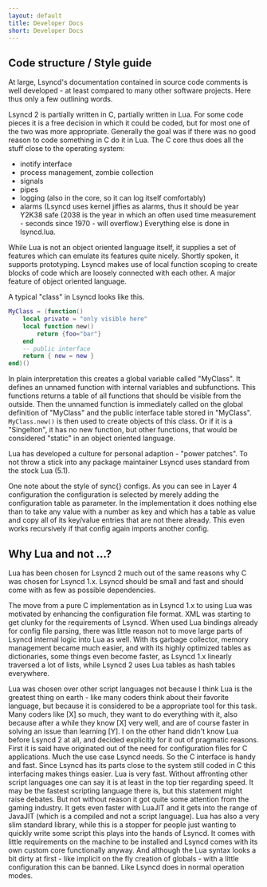```yaml
---
layout: default
title: Developer Docs
short: Developer Docs
---
```

Code structure / Style guide
----------------------------
At large, Lsyncd's documentation contained in source code comments is well developed - at least compared to many other software projects. Here thus only a few outlining words.

Lsyncd 2 is partially written in C, partially written in Lua. For some code pieces it is a free decision in which it could be coded, but for most one of the two was more appropriate. Generally the goal was if there was no good reason to code something in C do it in Lua. The C core thus does all the stuff close to the operating system:
 * inotify interface
 * process management, zombie collection
 * signals
 * pipes 
 * logging (also in the core, so it can log itself comfortably)
 * alarms (Lsyncd uses kernel jiffies as alarms, thus it should be year Y2K38 safe (2038 is the year in which an often used time measurement - seconds since 1970 - will overflow.)
Everything else is done in lsyncd.lua.

While Lua is not an object oriented language itself, it supplies a set of features which can emulate its features quite nicely. Shortly spoken, it supports prototyping. Lsyncd makes use of local function scoping to create blocks of code which are loosely connected with each other. A major feature of object oriented language.

A typical "class" in Lsyncd looks like this.

```Lua
MyClass = (function()
    local private = "only visible here"
    local function new() 
        return {foo="bar"}
    end
    -- public interface
    return { new = new }
end)()
```

In plain interpretation this creates a global variable called "MyClass". It defines an unnamed function with internal variables and subfunctions. This functions returns a table of all functions that should be visible from the outside. Then the unnamed function is immediately called on the global definition of "MyClass" and the public interface table stored in "MyClass". `MyClass.new()` is then used to create objects of this class. Or if it is a "Singelton", it has no new function, but other functions, that would be considered "static" in an object oriented language.

Lua has developed a culture for personal adaption - "power patches". To not throw a stick into any package maintainer Lsyncd uses standard from the stock Lua (5.1).

One note about the style of sync{} configs. As you can see in Layer 4 configuration the configuration is selected by merely adding the configuration table as parameter. In the implementation it does nothing else than to take any value with a number as key and which has a table as value and copy all of its key/value entries that are not there already. This even works recursively if that config again imports another config.

Why Lua and not ...?
--------------------
Lua has been chosen for Lsyncd 2 much out of the same reasons why C was chosen for Lsyncd 1.x. Lsyncd should be small and fast and should come with as few as possible dependencies. 

The move from a pure C implementation as in Lsyncd 1.x to using Lua was motivated by enhancing the configuration file format. XML was starting to get clunky for the requirements of Lsyncd. When used Lua bindings already for config file parsing, there was little reason not to move large parts of Lsyncd internal logic into Lua as well. With its garbage collector, memory management became much easier, and with its highly optimized tables as dictionaries, some things even become faster, as Lsyncd 1.x linearly traversed a lot of lists, while Lsyncd 2 uses Lua tables as hash tables everywhere. 

Lua was chosen over other script languages not because I think Lua is the greatest thing on earth - like many coders think about their favorite language, but because it is considered to be a appropriate tool for this task. Many coders like [X] so much, they want to do everything with it, also because after a while they know [X] very well, and are of course faster in solving an issue than learning [Y]. I on the other hand didn't know Lua before Lsyncd 2 at all, and decided explicitly for it out of pragmatic reasons. First it is said have originated out of the need for configuration files for C applications. Much the use case Lsyncd needs. So the C interface is handy and fast. Since Lsyncd has its parts close to the system still coded in C this interfacing makes things easier. Lua is very fast. Without affronting other script languages one can say it is at least in the top tier regarding speed. It may be the fastest scripting language there is, but this statement might raise debates. But not without reason it got quite some attention from the gaming industry. It gets even faster with LuaJIT and it gets into the range of JavaJIT (which is a compiled and not a script language). Lua has also a very slim standard library, while this is a stopper for people just wanting to quickly write some script this plays into the hands of Lsyncd. It comes with little requirements on the machine to be installed and Lsyncd comes with its own custom core functionally anyway. And although the Lua syntax looks a bit dirty at first - like implicit on the fly creation of globals - with a little configuration this can be banned. Like Lsyncd does in normal operation modes. 
